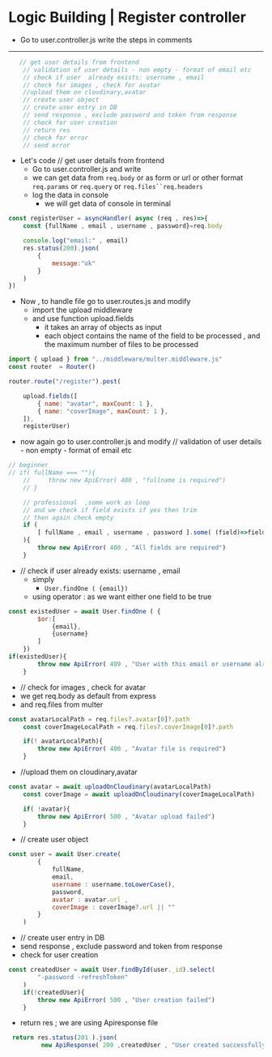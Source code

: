# Logic Building | Register controller

- Go to user.controller.js
write the steps in comments 
---
```js
   // get user details from frontend
    // validation of user details - non empty - format of email etc
    // check if user  already exists: username , email
    // check for images , check for avatar
    //upload them on cloudinary,avatar
    // create user object
    // create user entry in DB 
    // send response , exclude password and token from response
    // check for user creation 
    // return res
    // check for error
    // send error 
```
- Let's code
 // get user details from frontend
  - Go to user.controller.js and write 
  - we can get data from `req.body` or as form or url or other format `req.params` or `req.query` or `req.files``req.headers`
  - log the data in console 
    - we will get data of console in terminal 
```js
const registerUser = asyncHandler( async (req , res)=>{
    const {fullName , email , username , password}=req.body

    console.log("email:" , email)
    res.status(200).json(
        {
            message:"ok"
        }
    )
})
```
- Now , to handle file go to user.routes.js and modify
  - import the upload middleware
  - and use function upload.fields
    - it takes an array of objects as input
    - each object contains the name of the field to be processed , and the maximum number of files to be processed
```js
import { upload } from "../middleware/multer.middleware.js"
const router  = Router()

router.route("/register").post(

    upload.fields([
        { name: "avatar", maxCount: 1 },
        { name: "coverImage", maxCount: 1 },
    ]),
    registerUser)
```

- now again go to user.controller.js and modify
 // validation of user details - non empty - format of email etc 
```js
// beginner
// if( fullName === ""){
    //     throw new ApiError( 400 , "fullname is required")
    // }

    // professional  ,some work as loop
    // and we check if field exists if yes then trim 
    // then again check empty
    if (
        [ fullName , email , username , password ].some( (field)=>field?.trim() === "")
    ){
        throw new ApiError( 400 , "All fields are required")
    }
```

- // check if user  already exists: username , email 
  - simply 
    - `User.findOne ( {email})` 
  - using operator : as we want either one field to be true
```js
const existedUser = await User.findOne ( {
        $or:[
            {email},
            {username}
        ]
    })
if(existedUser){
        throw new ApiError( 409 , "User with this email or username already exists")
    }
```

- // check for images , check for avatar
 - we get req.body as default from express
 - and req.files from multer

```js
const avatarLocalPath = req.files?.avatar[0]?.path
    const coverImageLocalPath = req.files?.coverImage[0]?.path

    if(! avatarLocalPath){
        throw new ApiError( 400 , "Avatar file is required")
    }
```
 
- //upload them on cloudinary,avatar
```js
const avatar = await uploadOnCloudinary(avatarLocalPath)
    const coverImage = await uploadOnCloudinary(coverImageLocalPath)

    if( !avatar){
        throw new ApiError( 500 , "Avatar upload failed")
    }
```

- // create user object
```js
const user = await User.create(
        {
            fullName,
            email,
            username : username.toLowerCase(),
            password,
            avatar : avatar.url ,
            coverImage : coverImage?.url || ""
        }
    )
```

- // create user entry in DB
- send response , exclude password and token from response
- check for user creation
```js
const createdUser = await User.findById(user._id).select(
        "-password -refreshToken"
    )
    if(!createdUser){
        throw new ApiError( 500 , "User creation failed")
    }
```

- return res ; we are using Apiresponse file 
```js
 return res.status(201 ).json(
         new ApiResponse( 200 ,createdUser , "User created successfully" ))
```
